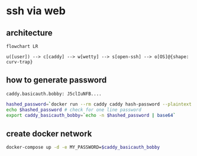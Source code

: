 # ssh via web
## architecture
```mermaid
flowchart LR

u([user]) --> c[caddy] --> w[wetty] --> s[open-ssh] --> o[OS]@{shape: curv-trap}
```

## how to generate password
```
caddy.basicauth.bobby: J5clIuNFB....
```

```sh
hashed_password=`docker run --rm caddy caddy hash-password --plaintext my-secret-password`
echo $hashed_password # check for one line password
export caddy_basicauth_bobby=`echo -n $hashed_password | base64`
```

## create docker network
```sh
docker-compose up -d -e MY_PASSWORD=$caddy_basicauth_bobby
```